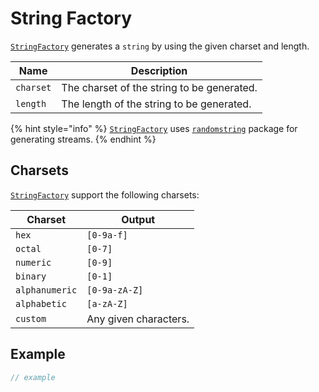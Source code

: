 # String Factory

[`StringFactory`](string-factory.md) generates a `string` by using the given charset and length.

| Name      | Description                                |
| --------- | ------------------------------------------ |
| `charset` | The charset of the string to be generated. |
| `length`  | The length of the string to be generated.  |

{% hint style="info" %}
[`StringFactory`](string-factory.md) uses [`randomstring`](https://www.npmjs.com/package/randomstring) package for generating streams.
{% endhint %}

## Charsets

[`StringFactory`](string-factory.md) support the following charsets:

| Charset        | Output                |
| -------------- | --------------------- |
| `hex`          | `[0-9a-f]`            |
| `octal`        | `[0-7]`               |
| `numeric`      | `[0-9]`               |
| `binary`       | `[0-1]`               |
| `alphanumeric` | `[0-9a-zA-Z]`         |
| `alphabetic`   | `[a-zA-Z]`            |
| `custom`       | Any given characters. |

## Example

```typescript
// example
```
